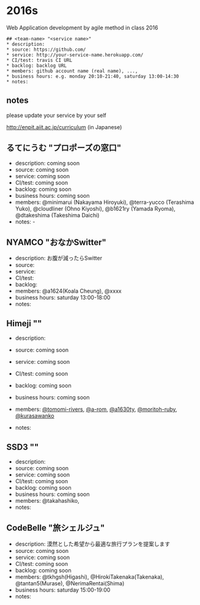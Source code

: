 # 2016s

Web Application development by agile method in class 2016

```
## <team-name> "<service name>"
* description:
* source: https://github.com/
* service: http://your-service-name.herokuapp.com/
* CI/test: travis CI URL
* backlog: backlog URL
* members: github account name (real name), ...,
* business hours: e.g. monday 20:10-21:40, saturday 13:00-14:30
* notes:
```

## notes

please update your service by your self

http://enpit.aiit.ac.jp/curriculum (in Japanese)

## るてにうむ "プロポーズの窓口"
* description: coming soon
* source: coming soon
* service: coming soon
* CI/test: coming soon
* backlog: coming soon
* business hours: coming soon
* members: @minimarui (Nakayama Hiroyuki), @terra-yucco (Terashima Yuko), @cloudliner (Ohno Kiyoshi), @b1621ry (Yamada Ryoma), @dtakeshima (Takeshima Daichi)
* notes: -

## NYAMCO "おなかSwitter"
* description: お腹が減ったらSwitter
* source: 
* service: 
* CI/test: 
* backlog: 
* members: @a1624(Koala Cheung), @xxxx
* business hours: saturday 13:00-18:00
* notes:

## Himeji ""
* description: 
* source: coming soon
* service: coming soon
* CI/test: coming soon
* backlog: coming soon
* business hours: coming soon
* members: [@tomomi-rivers](https://github.com/tomomi-rivers), [@a-rom](https://github.com/a-rom), [@a1630ty](https://github.com/a1630ty), [@moritoh-ruby](https://github.com/moritoh-ruby), [@kurasawanko](https://github.com/kurasawanko)

* notes:


## SSD3  ""
* description: 
* source: coming soon
* service: coming soon
* CI/test: coming soon
* backlog: coming soon
* business hours: coming soon
* members: @takahashiko, 
* notes:

## CodeBelle "旅シェルジュ"
* description: 漠然とした希望から最適な旅行プランを提案します
* source: coming soon
* service: coming soon
* CI/test: coming soon
* backlog: coming soon
* members: @tkhgsh(Higashi), @HirokiTakenaka(Takenaka), @tantan5(Murase), @NerimaRentai(Shima)
* business hours: saturday 15:00-19:00
* notes:
